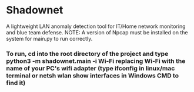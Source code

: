 # Shadownet

A lightweight LAN anomaly detection tool for IT/Home network monitoring and blue team defense. 
NOTE: A version of Npcap must be installed on the system for main.py to run correctly.

### To run, cd into the root directory of the project and type python3 -m shadownet.main -i Wi-Fi replacing Wi-Fi with the name of your PC's wifi adapter (type ifconfig in linux/mac terminal or netsh wlan show interfaces in Windows CMD to find it)